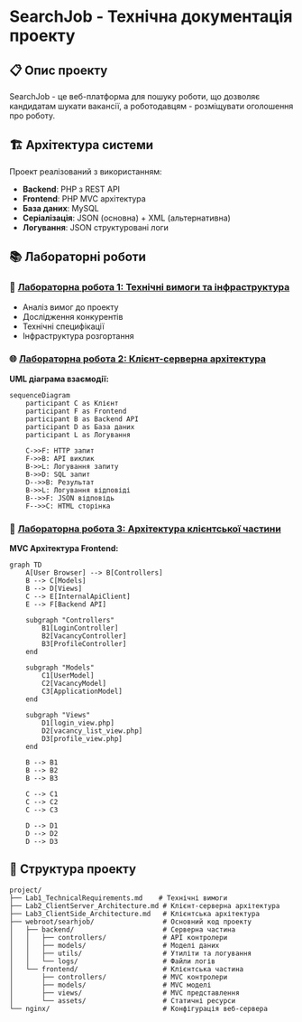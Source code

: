 # SearchJob - Технічна документація проекту

## 📋 Опис проекту
SearchJob - це веб-платформа для пошуку роботи, що дозволяє кандидатам шукати вакансії, а роботодавцям - розміщувати оголошення про роботу.

## 🏗️ Архітектура системи
Проект реалізований з використанням:
- **Backend**: PHP з REST API
- **Frontend**: PHP MVC архітектура
- **База даних**: MySQL
- **Серіалізація**: JSON (основна) + XML (альтернативна)
- **Логування**: JSON структуровані логи

## 📚 Лабораторні роботи

### 🔧 [Лабораторна робота 1: Технічні вимоги та інфраструктура](Lab1_TechnicalRequirements.md)
- Аналіз вимог до проекту
- Дослідження конкурентів
- Технічні специфікації
- Інфраструктура розгортання

### 🌐 [Лабораторна робота 2: Клієнт-серверна архітектура](Lab2_ClientServer_Architecture.md)

**UML діаграма взаємодії:**

```mermaid
sequenceDiagram
    participant C as Клієнт
    participant F as Frontend
    participant B as Backend API
    participant D as База даних
    participant L as Логування

    C->>F: HTTP запит
    F->>B: API виклик
    B->>L: Логування запиту
    B->>D: SQL запит
    D-->>B: Результат
    B->>L: Логування відповіді
    B-->>F: JSON відповідь
    F-->>C: HTML сторінка
```

### 🎨 [Лабораторна робота 3: Архітектура клієнтської частини](Lab3_ClientSide_Architecture.md)

**MVC Архітектура Frontend:**

```mermaid
graph TD
    A[User Browser] --> B[Controllers]
    B --> C[Models]
    B --> D[Views]
    C --> E[InternalApiClient]
    E --> F[Backend API]
    
    subgraph "Controllers"
        B1[LoginController]
        B2[VacancyController]
        B3[ProfileController]
    end
    
    subgraph "Models"
        C1[UserModel]
        C2[VacancyModel]
        C3[ApplicationModel]
    end
    
    subgraph "Views"
        D1[login_view.php]
        D2[vacancy_list_view.php]
        D3[profile_view.php]
    end
    
    B --> B1
    B --> B2
    B --> B3
    
    C --> C1
    C --> C2
    C --> C3
    
    D --> D1
    D --> D2
    D --> D3
```

## 📁 Структура проекту

```
project/
├── Lab1_TechnicalRequirements.md    # Технічні вимоги
├── Lab2_ClientServer_Architecture.md # Клієнт-серверна архітектура  
├── Lab3_ClientSide_Architecture.md   # Клієнтська архітектура
├── webroot/searhjob/                 # Основний код проекту
│   ├── backend/                      # Серверна частина
│   │   ├── controllers/              # API контролери
│   │   ├── models/                   # Моделі даних
│   │   ├── utils/                    # Утиліти та логування
│   │   └── logs/                     # Файли логів
│   └── frontend/                     # Клієнтська частина
│       ├── controllers/              # MVC контролери
│       ├── models/                   # MVC моделі
│       ├── views/                    # MVC представлення
│       └── assets/                   # Статичні ресурси
└── nginx/                            # Конфігурація веб-сервера
```
